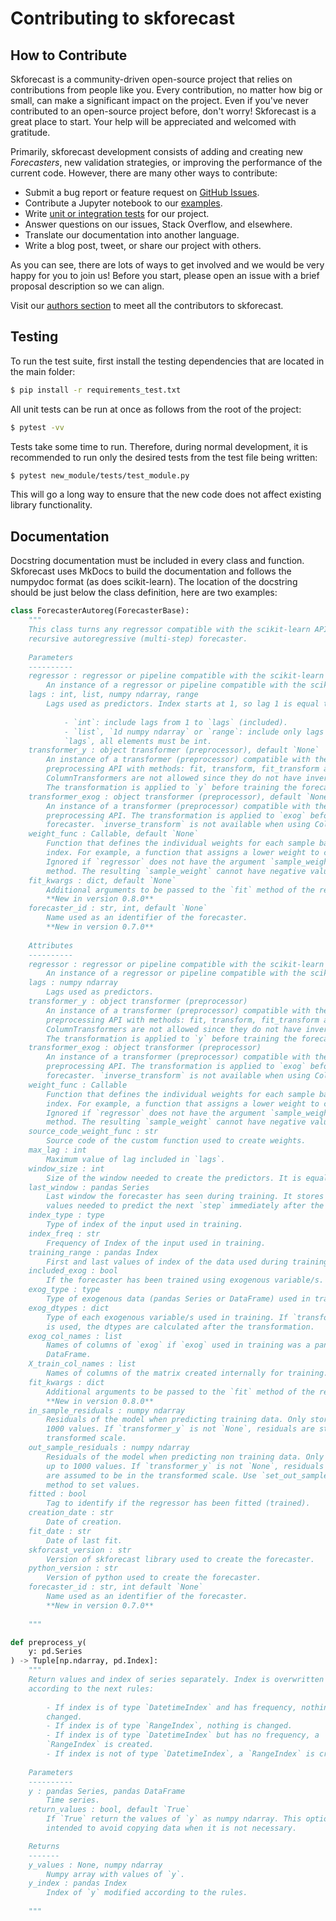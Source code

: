 # Contributing to skforecast

## How to Contribute

Skforecast is a community-driven open-source project that relies on contributions from people like you. Every contribution, no matter how big or small, can make a significant impact on the project. Even if you've never contributed to an open-source project before, don't worry! Skforecast is a great place to start. Your help will be appreciated and welcomed with gratitude.

Primarily, skforecast development consists of adding and creating new *Forecasters*, new validation strategies, or improving the performance of the current code. However, there are many other ways to contribute:

- Submit a bug report or feature request on [GitHub Issues](https://github.com/skforecast/skforecast/issues).
- Contribute a Jupyter notebook to our [examples](https://skforecast.org/latest/examples/examples).
- Write [unit or integration tests](https://docs.pytest.org/en/latest/) for our project.
- Answer questions on our issues, Stack Overflow, and elsewhere.
- Translate our documentation into another language.
- Write a blog post, tweet, or share our project with others.

As you can see, there are lots of ways to get involved and we would be very happy for you to join us! Before you start, please open an issue with a brief proposal description so we can align.

Visit our [authors section](https://skforecast.org/latest/authors/authors) to meet all the contributors to skforecast.


## Testing

To run the test suite, first install the testing dependencies that are located in the main folder:

```bash
$ pip install -r requirements_test.txt
```

All unit tests can be run at once as follows from the root of the project:

```bash
$ pytest -vv
```

Tests take some time to run. Therefore, during normal development, it is recommended to run only the desired tests from the test file being written:

```bash
$ pytest new_module/tests/test_module.py
```

This will go a long way to ensure that the new code does not affect existing library functionality.

## Documentation

Docstring documentation must be included in every class and function. Skforecast uses MkDocs to build the documentation and follows the numpydoc format (as does scikit-learn). The location of the docstring should be just below the class definition, here are two examples:

```python
class ForecasterAutoreg(ForecasterBase):
    """
    This class turns any regressor compatible with the scikit-learn API into a
    recursive autoregressive (multi-step) forecaster.
    
    Parameters
    ----------
    regressor : regressor or pipeline compatible with the scikit-learn API
        An instance of a regressor or pipeline compatible with the scikit-learn API
    lags : int, list, numpy ndarray, range
        Lags used as predictors. Index starts at 1, so lag 1 is equal to t-1. 
    
            - `int`: include lags from 1 to `lags` (included).
            - `list`, `1d numpy ndarray` or `range`: include only lags present in 
            `lags`, all elements must be int.
    transformer_y : object transformer (preprocessor), default `None`
        An instance of a transformer (preprocessor) compatible with the scikit-learn
        preprocessing API with methods: fit, transform, fit_transform and inverse_transform.
        ColumnTransformers are not allowed since they do not have inverse_transform method.
        The transformation is applied to `y` before training the forecaster. 
    transformer_exog : object transformer (preprocessor), default `None`
        An instance of a transformer (preprocessor) compatible with the scikit-learn
        preprocessing API. The transformation is applied to `exog` before training the
        forecaster. `inverse_transform` is not available when using ColumnTransformers.
    weight_func : Callable, default `None`
        Function that defines the individual weights for each sample based on the
        index. For example, a function that assigns a lower weight to certain dates.
        Ignored if `regressor` does not have the argument `sample_weight` in its `fit`
        method. The resulting `sample_weight` cannot have negative values.
    fit_kwargs : dict, default `None`
        Additional arguments to be passed to the `fit` method of the regressor.
        **New in version 0.8.0**
    forecaster_id : str, int, default `None`
        Name used as an identifier of the forecaster.
        **New in version 0.7.0**
    
    Attributes
    ----------
    regressor : regressor or pipeline compatible with the scikit-learn API
        An instance of a regressor or pipeline compatible with the scikit-learn API.
    lags : numpy ndarray
        Lags used as predictors.
    transformer_y : object transformer (preprocessor)
        An instance of a transformer (preprocessor) compatible with the scikit-learn
        preprocessing API with methods: fit, transform, fit_transform and inverse_transform.
        ColumnTransformers are not allowed since they do not have inverse_transform method.
        The transformation is applied to `y` before training the forecaster.
    transformer_exog : object transformer (preprocessor)
        An instance of a transformer (preprocessor) compatible with the scikit-learn
        preprocessing API. The transformation is applied to `exog` before training the
        forecaster. `inverse_transform` is not available when using ColumnTransformers.
    weight_func : Callable
        Function that defines the individual weights for each sample based on the
        index. For example, a function that assigns a lower weight to certain dates.
        Ignored if `regressor` does not have the argument `sample_weight` in its `fit`
        method. The resulting `sample_weight` cannot have negative values.
    source_code_weight_func : str
        Source code of the custom function used to create weights.
    max_lag : int
        Maximum value of lag included in `lags`.
    window_size : int
        Size of the window needed to create the predictors. It is equal to `max_lag`.
    last_window : pandas Series
        Last window the forecaster has seen during training. It stores the
        values needed to predict the next `step` immediately after the training data.
    index_type : type
        Type of index of the input used in training.
    index_freq : str
        Frequency of Index of the input used in training.
    training_range : pandas Index
        First and last values of index of the data used during training.
    included_exog : bool
        If the forecaster has been trained using exogenous variable/s.
    exog_type : type
        Type of exogenous data (pandas Series or DataFrame) used in training.
    exog_dtypes : dict
        Type of each exogenous variable/s used in training. If `transformer_exog` 
        is used, the dtypes are calculated after the transformation.
    exog_col_names : list
        Names of columns of `exog` if `exog` used in training was a pandas
        DataFrame.
    X_train_col_names : list
        Names of columns of the matrix created internally for training.
    fit_kwargs : dict
        Additional arguments to be passed to the `fit` method of the regressor.
        **New in version 0.8.0**
    in_sample_residuals : numpy ndarray
        Residuals of the model when predicting training data. Only stored up to
        1000 values. If `transformer_y` is not `None`, residuals are stored in the
        transformed scale.
    out_sample_residuals : numpy ndarray
        Residuals of the model when predicting non training data. Only stored
        up to 1000 values. If `transformer_y` is not `None`, residuals
        are assumed to be in the transformed scale. Use `set_out_sample_residuals` 
        method to set values.
    fitted : bool
        Tag to identify if the regressor has been fitted (trained).
    creation_date : str
        Date of creation.
    fit_date : str
        Date of last fit.
    skforcast_version : str
        Version of skforecast library used to create the forecaster.
    python_version : str
        Version of python used to create the forecaster.
    forecaster_id : str, int default `None`
        Name used as an identifier of the forecaster.
        **New in version 0.7.0**
     
    """
```

```python
def preprocess_y(
    y: pd.Series
) -> Tuple[np.ndarray, pd.Index]:
    """
    Return values and index of series separately. Index is overwritten 
    according to the next rules:
    
        - If index is of type `DatetimeIndex` and has frequency, nothing is 
        changed.
        - If index is of type `RangeIndex`, nothing is changed.
        - If index is of type `DatetimeIndex` but has no frequency, a 
        `RangeIndex` is created.
        - If index is not of type `DatetimeIndex`, a `RangeIndex` is created.
    
    Parameters
    ----------
    y : pandas Series, pandas DataFrame
        Time series.
    return_values : bool, default `True`
        If `True` return the values of `y` as numpy ndarray. This option is 
        intended to avoid copying data when it is not necessary.

    Returns
    -------
    y_values : None, numpy ndarray
        Numpy array with values of `y`.
    y_index : pandas Index
        Index of `y` modified according to the rules.
    
    """
```